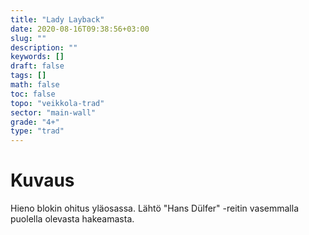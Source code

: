 ```yaml
---
title: "Lady Layback"
date: 2020-08-16T09:38:56+03:00
slug: ""
description: ""
keywords: []
draft: false
tags: []
math: false
toc: false
topo: "veikkola-trad"
sector: "main-wall"
grade: "4+"
type: "trad"
---
```


# Kuvaus

Hieno blokin ohitus yläosassa. Lähtö "Hans Dülfer" -reitin vasemmalla puolella olevasta hakeamasta.